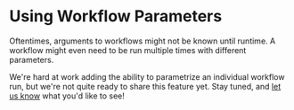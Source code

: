 # Using Workflow Parameters

Oftentimes, arguments to workflows might not be known until runtime. A workflow might even need to be run multiple times with different parameters.

We're hard at work adding the ability to parametrize an individual workflow run, but we're not quite ready to share this feature yet. Stay tuned, and [let us know](https://github.com/aqueducthq/aqueduct/issues/new) what you'd like to see!
